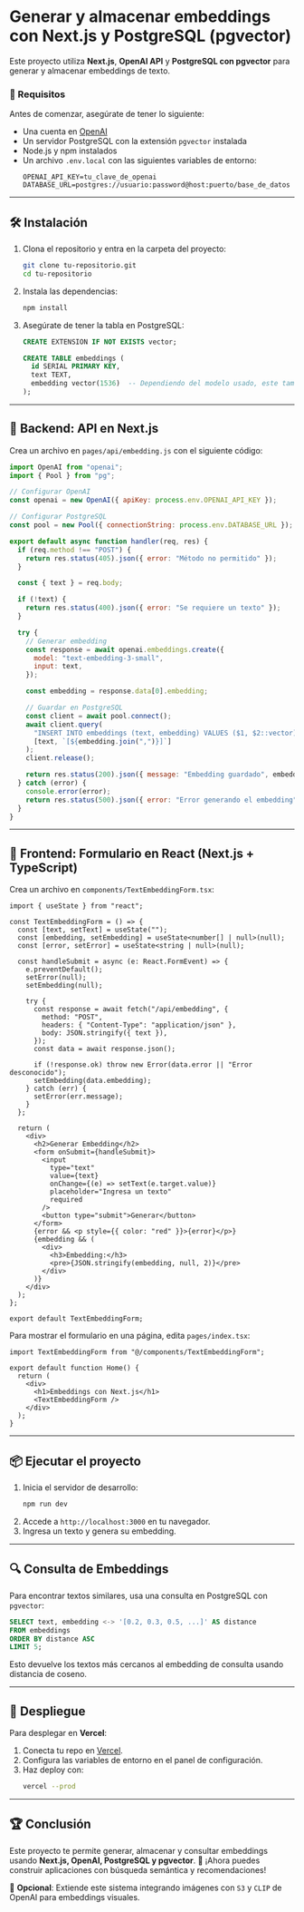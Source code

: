 # Generar y almacenar embeddings con Next.js y PostgreSQL (pgvector)

Este proyecto utiliza **Next.js**, **OpenAI API** y **PostgreSQL con pgvector** para generar y almacenar embeddings de texto.

### 📌 Requisitos

Antes de comenzar, asegúrate de tener lo siguiente:
- Una cuenta en [OpenAI](https://platform.openai.com/)
- Un servidor PostgreSQL con la extensión `pgvector` instalada
- Node.js y npm instalados
- Un archivo `.env.local` con las siguientes variables de entorno:
  ```env
  OPENAI_API_KEY=tu_clave_de_openai
  DATABASE_URL=postgres://usuario:password@host:puerto/base_de_datos
  ```

---

## 🛠️ Instalación

1. Clona el repositorio y entra en la carpeta del proyecto:
   ```sh
   git clone tu-repositorio.git
   cd tu-repositorio
   ```
2. Instala las dependencias:
   ```sh
   npm install
   ```
3. Asegúrate de tener la tabla en PostgreSQL:
   ```sql
   CREATE EXTENSION IF NOT EXISTS vector;

   CREATE TABLE embeddings (
     id SERIAL PRIMARY KEY,
     text TEXT,
     embedding vector(1536)  -- Dependiendo del modelo usado, este tamaño puede variar
   );
   ```

---

## 🚀 Backend: API en Next.js

Crea un archivo en `pages/api/embedding.js` con el siguiente código:

```javascript
import OpenAI from "openai";
import { Pool } from "pg";

// Configurar OpenAI
const openai = new OpenAI({ apiKey: process.env.OPENAI_API_KEY });

// Configurar PostgreSQL
const pool = new Pool({ connectionString: process.env.DATABASE_URL });

export default async function handler(req, res) {
  if (req.method !== "POST") {
    return res.status(405).json({ error: "Método no permitido" });
  }

  const { text } = req.body;

  if (!text) {
    return res.status(400).json({ error: "Se requiere un texto" });
  }

  try {
    // Generar embedding
    const response = await openai.embeddings.create({
      model: "text-embedding-3-small",
      input: text,
    });

    const embedding = response.data[0].embedding;

    // Guardar en PostgreSQL
    const client = await pool.connect();
    await client.query(
      "INSERT INTO embeddings (text, embedding) VALUES ($1, $2::vector)",
      [text, `[${embedding.join(",")}]`]
    );
    client.release();

    return res.status(200).json({ message: "Embedding guardado", embedding });
  } catch (error) {
    console.error(error);
    return res.status(500).json({ error: "Error generando el embedding" });
  }
}
```

---

## 🎨 Frontend: Formulario en React (Next.js + TypeScript)

Crea un archivo en `components/TextEmbeddingForm.tsx`:

```tsx
import { useState } from "react";

const TextEmbeddingForm = () => {
  const [text, setText] = useState("");
  const [embedding, setEmbedding] = useState<number[] | null>(null);
  const [error, setError] = useState<string | null>(null);

  const handleSubmit = async (e: React.FormEvent) => {
    e.preventDefault();
    setError(null);
    setEmbedding(null);

    try {
      const response = await fetch("/api/embedding", {
        method: "POST",
        headers: { "Content-Type": "application/json" },
        body: JSON.stringify({ text }),
      });
      const data = await response.json();

      if (!response.ok) throw new Error(data.error || "Error desconocido");
      setEmbedding(data.embedding);
    } catch (err) {
      setError(err.message);
    }
  };

  return (
    <div>
      <h2>Generar Embedding</h2>
      <form onSubmit={handleSubmit}>
        <input
          type="text"
          value={text}
          onChange={(e) => setText(e.target.value)}
          placeholder="Ingresa un texto"
          required
        />
        <button type="submit">Generar</button>
      </form>
      {error && <p style={{ color: "red" }}>{error}</p>}
      {embedding && (
        <div>
          <h3>Embedding:</h3>
          <pre>{JSON.stringify(embedding, null, 2)}</pre>
        </div>
      )}
    </div>
  );
};

export default TextEmbeddingForm;
```

Para mostrar el formulario en una página, edita `pages/index.tsx`:

```tsx
import TextEmbeddingForm from "@/components/TextEmbeddingForm";

export default function Home() {
  return (
    <div>
      <h1>Embeddings con Next.js</h1>
      <TextEmbeddingForm />
    </div>
  );
}
```

---

## 📦 Ejecutar el proyecto

1. Inicia el servidor de desarrollo:
   ```sh
   npm run dev
   ```
2. Accede a `http://localhost:3000` en tu navegador.
3. Ingresa un texto y genera su embedding.

---

## 🔍 Consulta de Embeddings

Para encontrar textos similares, usa una consulta en PostgreSQL con `pgvector`:

```sql
SELECT text, embedding <-> '[0.2, 0.3, 0.5, ...]' AS distance
FROM embeddings
ORDER BY distance ASC
LIMIT 5;
```

Esto devuelve los textos más cercanos al embedding de consulta usando distancia de coseno.

---

## 🚀 Despliegue

Para desplegar en **Vercel**:
1. Conecta tu repo en [Vercel](https://vercel.com/).
2. Configura las variables de entorno en el panel de configuración.
3. Haz deploy con:
   ```sh
   vercel --prod
   ```

---

## 🏆 Conclusión

Este proyecto te permite generar, almacenar y consultar embeddings usando **Next.js, OpenAI, PostgreSQL y pgvector**. 🚀 ¡Ahora puedes construir aplicaciones con búsqueda semántica y recomendaciones!

📌 **Opcional**: Extiende este sistema integrando imágenes con `S3` y `CLIP` de OpenAI para embeddings visuales.


